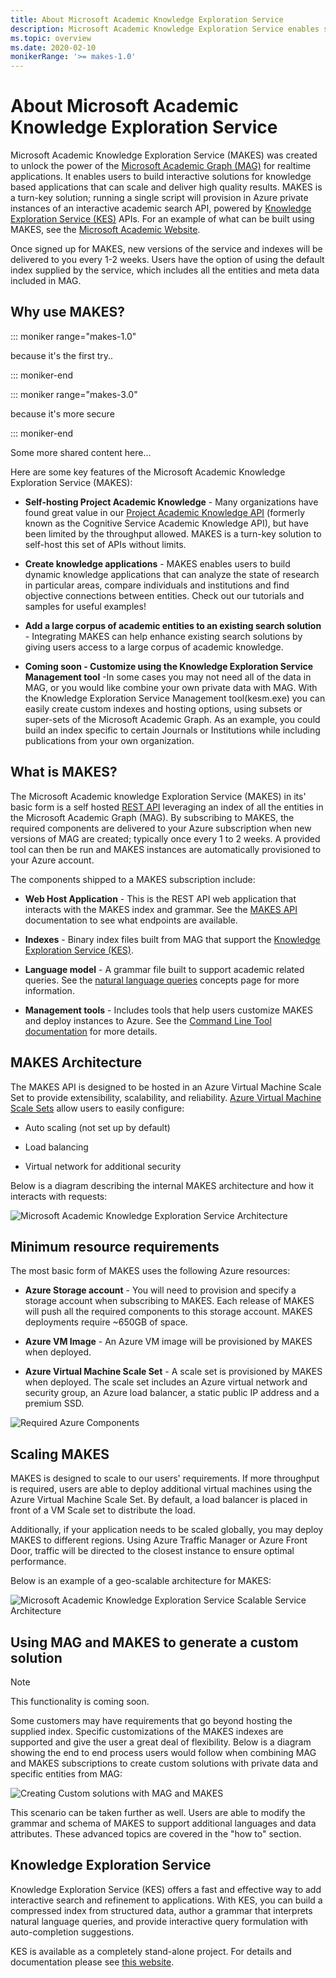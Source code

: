```yaml
---
title: About Microsoft Academic Knowledge Exploration Service
description: Microsoft Academic Knowledge Exploration Service enables self-hosted interactive search of entities in the Microsoft Academic Graph
ms.topic: overview
ms.date: 2020-02-10
monikerRange: '>= makes-1.0'
---
```

# About Microsoft Academic Knowledge Exploration Service

Microsoft Academic Knowledge Exploration Service (MAKES) was created to unlock the power of the [Microsoft Academic Graph (MAG)](../graph/index.yml) for realtime applications.  It enables users to build interactive solutions for knowledge based applications that can scale and deliver high quality results.  MAKES is a turn-key solution; running a single script will provision in Azure private instances of an interactive academic search API, powered by [Knowledge Exploration Service (KES)](#knowledge-exploration-service) APIs.  For an example of what can be built using MAKES, see the [Microsoft Academic Website](https://academic.microsoft.com/).

Once signed up for MAKES, new versions of the service and indexes will be delivered to you every 1-2 weeks.  Users have the option of using the default index supplied by the service, which includes all the entities and meta data included in MAG.

## Why use MAKES?

::: moniker range="makes-1.0"

because it's the first try..

::: moniker-end

::: moniker range="makes-3.0"

because it's more secure

::: moniker-end

Some more shared content here...

Here are some key features of the Microsoft Academic Knowledge Exploration Service (MAKES):

- **Self-hosting Project Academic Knowledge** - Many organizations have found great value in our [Project Academic Knowledge API](https://www.microsoft.com/research/project/academic-knowledge/) (formerly known as the Cognitive Service Academic Knowledge API), but have been limited by the throughput allowed.  MAKES is a turn-key solution to self-host this set of APIs without limits.

- **Create knowledge applications** - MAKES enables users to build dynamic knowledge applications that can analyze the state of research in particular areas, compare individuals and institutions and find objective connections between entities.  Check out our tutorials and samples for useful examples!

- **Add a large corpus of academic entities to an existing search solution** - Integrating MAKES can help enhance existing search solutions by giving users access to a large corpus of academic knowledge.

- **Coming soon - Customize using the Knowledge Exploration Service Management tool** -In some cases you may not need all of the data in MAG, or you would like combine your own private data with MAG. With the Knowledge Exploration Service Management tool(kesm.exe) you can easily create custom indexes and hosting options, using subsets or super-sets of the Microsoft Academic Graph. As an example, you could build an index specific to certain Journals or Institutions while including publications from your own organization.

## What is MAKES?

The Microsoft Academic knowledge Exploration Service (MAKES) in its' basic form is a self hosted [REST API](reference-makes-api.md) leveraging an index of all the entities in the Microsoft Academic Graph (MAG).  By subscribing to MAKES, the required components are delivered to your Azure subscription when new versions of MAG are created; typically once every 1 to 2 weeks.  A provided tool can then be run and MAKES instances are automatically provisioned to your Azure account.

The components shipped to a MAKES subscription include:

- **Web Host Application** - This is the REST API web application that interacts with the MAKES index and grammar.  See the [MAKES API](reference-makes-api.md) documentation to see what endpoints are available.

- **Indexes** - Binary index files built from MAG that support the [Knowledge Exploration Service (KES)](#knowledge-exploration-service).

- **Language model** - A grammar file built to support academic related queries. See the [natural language queries](concepts-queries.md) concepts page for more information.

- **Management tools** - Includes tools that help users customize MAKES and deploy instances to Azure. See the [Command Line Tool documentation](reference-makes-command-line-tool.md) for more details.

## MAKES Architecture

The MAKES API is designed to be hosted in an Azure Virtual Machine Scale Set to provide extensibility, scalability, and reliability.  [Azure Virtual Machine Scale Sets](https://docs.microsoft.com/azure/virtual-machine-scale-sets/overview) allow users to easily configure:

- Auto scaling (not set up by default)

- Load balancing

- Virtual network for additional security

Below is a diagram describing the internal MAKES architecture and how it interacts with requests:

![Microsoft Academic Knowledge Exploration Service Architecture](media/makes-architecture.png "Microsoft Academic Knowledge Exploration Service Architecture")

## Minimum resource requirements

The most basic form of MAKES uses the following Azure resources:

- **Azure Storage account** - You will need to provision and specify a storage account when subscribing to MAKES.  Each release of MAKES will push all the required components to this storage account.  MAKES deployments require ~650GB of space.

- **Azure VM Image** - An Azure VM image will be provisioned by MAKES when deployed.

- **Azure Virtual Machine Scale Set** - A scale set is provisioned by MAKES when deployed.  The scale set includes an Azure virtual network and security group, an Azure load balancer, a static public IP address and a premium SSD.

![Required Azure Components](media/makes-components.png "Required Azure Components")

## Scaling MAKES

MAKES is designed to scale to our users' requirements.  If more throughput is required, users are able to deploy additional virtual machines using the Azure Virtual Machine Scale Set.  By default, a load balancer is placed in front of a VM Scale set to distribute the load.

Additionally, if your application needs to be scaled globally, you may deploy MAKES to different regions.  Using Azure Traffic Manager or Azure Front Door, traffic will be directed to the closest instance to ensure optimal performance.

Below is an example of a geo-scalable architecture for MAKES:

![Microsoft Academic Knowledge Exploration Service Scalable Service Architecture](media/makes-scalable-architecture-reference.png "Microsoft Academic Knowledge Exploration Service Scalable Service Architecture")

## Using MAG and MAKES to generate a custom solution

>[!NOTE]
>This functionality is coming soon.

Some customers may have requirements that go beyond hosting the supplied index.  Specific customizations of the MAKES indexes are supported and give the user a great deal of flexibility.  Below is a diagram showing the end to end process users would follow when combining MAG and MAKES subscriptions to create custom solutions with private data and specific entities from MAG:

![Creating Custom solutions with MAG and MAKES](media/combining-mag-and-makes.png "Creating Custom solutions with MAG and MAKES")

This scenario can be taken further as well.  Users are able to modify the grammar and schema of MAKES to support additional languages and data attributes.  These advanced topics are covered in the "how to" section.

## Knowledge Exploration Service

Knowledge Exploration Service (KES) offers a fast and effective way to add interactive search and refinement to applications. With KES, you can build a compressed index from structured data, author a grammar that interprets natural language queries, and provide interactive query formulation with auto-completion suggestions.

KES is available as a completely stand-alone project. For details and documentation please see [this website](https://docs.microsoft.com/azure/cognitive-services/KES/overview).